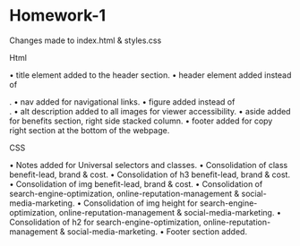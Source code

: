 # Homework-1
Changes made to index.html & styles.css

Html

•	title element added to the header section.
•	header element added instead of <div>.
•	nav added for navigational links.
•	figure added instead of <div>.
•	alt description added to all images for viewer accessibility.
•	aside added for benefits section, right side stacked column.
•	footer added for copy right section at the bottom of the webpage.

CSS

•	Notes added for Universal selectors and classes.
•	Consolidation of class benefit-lead, brand & cost.
•	Consolidation of h3 benefit-lead, brand & cost.
•	Consolidation of img benefit-lead, brand & cost.
•	Consolidation of search-engine-optimization, online-reputation-management & social-media-marketing.
•	Consolidation of img height for search-engine-optimization, online-reputation-management & social-media-marketing.
•	Consolidation of h2 for search-engine-optimization, online-reputation-management & social-media-marketing.
•	Footer section added.

